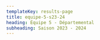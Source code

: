 ```yaml
---
templateKey: results-page
title: equipe-5-s23-24
heading: Équipe 5 - Départemental
subheading: Saison 2023 - 2024
---
```

